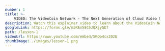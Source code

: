 ```yaml
---
number: 1
title: >-
    VIDEO: The VideoCoin Network - The Next Generation of Cloud Video Services
description: Watch this explainer video to learn about the VideoCoin Network.
googleLink: https://forms.gle/m5KEnS9C6JQXjySD7
path: /lesson-1
videoUrl: https://www.youtube.com/embed/SKQo4cx202E
thumbImage: ./images/lesson-1.png
---
```

